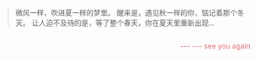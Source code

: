 > 微风一样，吹进夏一样的梦里。
> 醒来是，遇见秋一样的你，惦记着那个冬天。
> 让人迫不及待的是，等了整个春天，你在夏天里重新出现...

<p style="float: right;color:#e06e73;"><span>--- ---</span> see you again</p>
